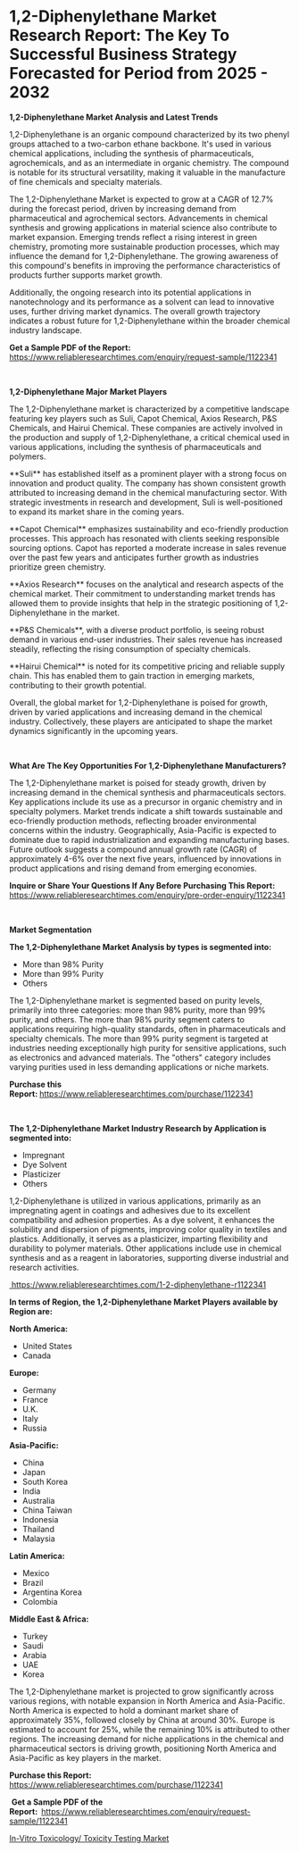 <p><h1>1,2-Diphenylethane Market Research Report: The Key To Successful Business Strategy Forecasted for Period from 2025 - 2032</h1></p><p><strong>1,2-Diphenylethane Market Analysis and Latest Trends</strong></p>
<p><p>1,2-Diphenylethane is an organic compound characterized by its two phenyl groups attached to a two-carbon ethane backbone. It's used in various chemical applications, including the synthesis of pharmaceuticals, agrochemicals, and as an intermediate in organic chemistry. The compound is notable for its structural versatility, making it valuable in the manufacture of fine chemicals and specialty materials.</p><p>The 1,2-Diphenylethane Market is expected to grow at a CAGR of 12.7% during the forecast period, driven by increasing demand from pharmaceutical and agrochemical sectors. Advancements in chemical synthesis and growing applications in material science also contribute to market expansion. Emerging trends reflect a rising interest in green chemistry, promoting more sustainable production processes, which may influence the demand for 1,2-Diphenylethane. The growing awareness of this compound's benefits in improving the performance characteristics of products further supports market growth. </p><p>Additionally, the ongoing research into its potential applications in nanotechnology and its performance as a solvent can lead to innovative uses, further driving market dynamics. The overall growth trajectory indicates a robust future for 1,2-Diphenylethane within the broader chemical industry landscape.</p></p>
<p><strong>Get a Sample PDF of the Report:&nbsp;</strong> <a href="https://www.reliableresearchtimes.com/enquiry/request-sample/1122341?utm_campaign=2233&utm_medium=2&utm_source=Github&utm_content=ia&utm_term=30032025&utm_id=12-diphenylethane">https://www.reliableresearchtimes.com/enquiry/request-sample/1122341</a></p>
<p>&nbsp;</p>
<p><strong>1,2-Diphenylethane Major Market Players</strong></p>
<p><p>The 1,2-Diphenylethane market is characterized by a competitive landscape featuring key players such as Suli, Capot Chemical, Axios Research, P&S Chemicals, and Hairui Chemical. These companies are actively involved in the production and supply of 1,2-Diphenylethane, a critical chemical used in various applications, including the synthesis of pharmaceuticals and polymers.</p><p>**Suli** has established itself as a prominent player with a strong focus on innovation and product quality. The company has shown consistent growth attributed to increasing demand in the chemical manufacturing sector. With strategic investments in research and development, Suli is well-positioned to expand its market share in the coming years.</p><p>**Capot Chemical** emphasizes sustainability and eco-friendly production processes. This approach has resonated with clients seeking responsible sourcing options. Capot has reported a moderate increase in sales revenue over the past few years and anticipates further growth as industries prioritize green chemistry.</p><p>**Axios Research** focuses on the analytical and research aspects of the chemical market. Their commitment to understanding market trends has allowed them to provide insights that help in the strategic positioning of 1,2-Diphenylethane in the market.</p><p>**P&S Chemicals**, with a diverse product portfolio, is seeing robust demand in various end-user industries. Their sales revenue has increased steadily, reflecting the rising consumption of specialty chemicals.</p><p>**Hairui Chemical** is noted for its competitive pricing and reliable supply chain. This has enabled them to gain traction in emerging markets, contributing to their growth potential.</p><p>Overall, the global market for 1,2-Diphenylethane is poised for growth, driven by varied applications and increasing demand in the chemical industry. Collectively, these players are anticipated to shape the market dynamics significantly in the upcoming years.</p></p>
<p>&nbsp;</p>
<p><strong>What Are The Key Opportunities For 1,2-Diphenylethane Manufacturers?</strong></p>
<p><p>The 1,2-Diphenylethane market is poised for steady growth, driven by increasing demand in the chemical synthesis and pharmaceuticals sectors. Key applications include its use as a precursor in organic chemistry and in specialty polymers. Market trends indicate a shift towards sustainable and eco-friendly production methods, reflecting broader environmental concerns within the industry. Geographically, Asia-Pacific is expected to dominate due to rapid industrialization and expanding manufacturing bases. Future outlook suggests a compound annual growth rate (CAGR) of approximately 4-6% over the next five years, influenced by innovations in product applications and rising demand from emerging economies.</p></p>
<p><strong>Inquire or Share Your Questions If Any Before Purchasing This Report:</strong> <a href="https://www.reliableresearchtimes.com/enquiry/pre-order-enquiry/1122341?utm_campaign=2233&utm_medium=2&utm_source=Github&utm_content=ia&utm_term=30032025&utm_id=12-diphenylethane">https://www.reliableresearchtimes.com/enquiry/pre-order-enquiry/1122341</a></p>
<p>&nbsp;</p>
<p><strong>Market Segmentation</strong></p>
<p><strong>The 1,2-Diphenylethane Market Analysis by types is segmented into:</strong></p>
<p><ul><li>More than 98% Purity</li><li>More than 99% Purity</li><li>Others</li></ul></p>
<p><p>The 1,2-Diphenylethane market is segmented based on purity levels, primarily into three categories: more than 98% purity, more than 99% purity, and others. The more than 98% purity segment caters to applications requiring high-quality standards, often in pharmaceuticals and specialty chemicals. The more than 99% purity segment is targeted at industries needing exceptionally high purity for sensitive applications, such as electronics and advanced materials. The "others" category includes varying purities used in less demanding applications or niche markets.</p></p>
<p><strong>Purchase this Report:&nbsp;</strong><a href="https://www.reliableresearchtimes.com/purchase/1122341?utm_campaign=2233&utm_medium=2&utm_source=Github&utm_content=ia&utm_term=30032025&utm_id=12-diphenylethane">https://www.reliableresearchtimes.com/purchase/1122341</a></p>
<p>&nbsp;</p>
<p><strong>The 1,2-Diphenylethane Market Industry Research by Application is segmented into:</strong></p>
<p><ul><li>Impregnant</li><li>Dye Solvent</li><li>Plasticizer</li><li>Others</li></ul></p>
<p><p>1,2-Diphenylethane is utilized in various applications, primarily as an impregnating agent in coatings and adhesives due to its excellent compatibility and adhesion properties. As a dye solvent, it enhances the solubility and dispersion of pigments, improving color quality in textiles and plastics. Additionally, it serves as a plasticizer, imparting flexibility and durability to polymer materials. Other applications include use in chemical synthesis and as a reagent in laboratories, supporting diverse industrial and research activities.</p></p>
<p><a href="https://www.reliableresearchtimes.com/1-2-diphenylethane-r1122341?utm_campaign=2233&utm_medium=2&utm_source=Github&utm_content=ia&utm_term=30032025&utm_id=12-diphenylethane">&nbsp;https://www.reliableresearchtimes.com/1-2-diphenylethane-r1122341</a></p>
<p><strong>In terms of Region, the 1,2-Diphenylethane Market Players available by Region are:</strong></p>
<p>
    <p> <strong> North America: </strong>
        <ul>
            <li>United States</li>
            <li>Canada</li>
        </ul>
        </p> 
    <p> <strong> Europe: </strong>
        <ul>
            <li>Germany</li>
            <li>France</li>
            <li>U.K.</li>
            <li>Italy</li>
            <li>Russia</li>
        </ul>
        </p> 
    <p> <strong> Asia-Pacific: </strong>
        <ul>
            <li>China</li>
            <li>Japan</li>
            <li>South Korea</li>
            <li>India</li>
            <li>Australia</li>
            <li>China Taiwan</li>
            <li>Indonesia</li>
            <li>Thailand</li>
            <li>Malaysia</li>
        </ul>
        </p> 
    <p> <strong> Latin America: </strong>
        <ul>
            <li>Mexico</li>
            <li>Brazil</li>
            <li>Argentina Korea</li>
            <li>Colombia</li>
        </ul>
        </p> 
    <p> <strong> Middle East & Africa: </strong>
        <ul>
            <li>Turkey</li>
            <li>Saudi</li>
            <li>Arabia</li>
            <li>UAE</li>
            <li>Korea</li>
        </ul>
    </p>
    </p>
<p><p>The 1,2-Diphenylethane market is projected to grow significantly across various regions, with notable expansion in North America and Asia-Pacific. North America is expected to hold a dominant market share of approximately 35%, followed closely by China at around 30%. Europe is estimated to account for 25%, while the remaining 10% is attributed to other regions. The increasing demand for niche applications in the chemical and pharmaceutical sectors is driving growth, positioning North America and Asia-Pacific as key players in the market.</p></p>
<p><strong>Purchase this Report: </strong><a href="https://www.reliableresearchtimes.com/purchase/1122341?utm_campaign=2233&utm_medium=2&utm_source=Github&utm_content=ia&utm_term=30032025&utm_id=12-diphenylethane">https://www.reliableresearchtimes.com/purchase/1122341</a></p>
<p>&nbsp;<strong>Get a Sample PDF of the Report:&nbsp;&nbsp;</strong><a href="https://www.reliableresearchtimes.com/enquiry/request-sample/1122341?utm_campaign=2233&utm_medium=2&utm_source=Github&utm_content=ia&utm_term=30032025&utm_id=12-diphenylethane">https://www.reliableresearchtimes.com/enquiry/request-sample/1122341</a></p>
<p><strong></strong></p>
<p><p><a href="https://github.com/globismark/Market-Research-Report-List-6/blob/main/in-vitro-toxicology-toxicity-testing-market.md?utm_campaign=2233&utm_medium=2&utm_source=Github&utm_content=ia&utm_term=30032025&utm_id=12-diphenylethane">In-Vitro Toxicology/ Toxicity Testing Market</a></p></p>